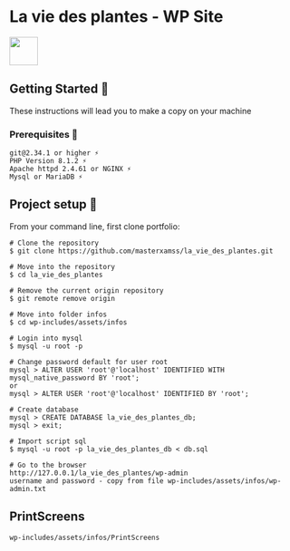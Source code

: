 # La vie des plantes - WP Site
  <img src="https://github.com/masterxamss/portfolio/assets/133535176/d891aecb-729a-4957-97ab-259a87a26074" with=100 height=50 /> 


## Getting Started 🚀
These instructions will lead you to make a copy on your machine
### Prerequisites 📝
```
git@2.34.1 or higher ⚡
PHP Version 8.1.2 ⚡
Apache httpd 2.4.61 or NGINX ⚡
Mysql or MariaDB ⚡
```
## Project setup 🔧
From your command line, first clone portfolio:
```
# Clone the repository
$ git clone https://github.com/masterxamss/la_vie_des_plantes.git

# Move into the repository
$ cd la_vie_des_plantes

# Remove the current origin repository
$ git remote remove origin

# Move into folder infos
$ cd wp-includes/assets/infos

# Login into mysql
$ mysql -u root -p

# Change password default for user root
mysql > ALTER USER 'root'@'localhost' IDENTIFIED WITH mysql_native_password BY 'root';
or
mysql > ALTER USER 'root'@'localhost' IDENTIFIED BY 'root';

# Create database
mysql > CREATE DATABASE la_vie_des_plantes_db;
mysql > exit;

# Import script sql
$ mysql -u root -p la_vie_des_plantes_db < db.sql

# Go to the browser
http://127.0.0.1/la_vie_des_plantes/wp-admin
username and password - copy from file wp-includes/assets/infos/wp-admin.txt
```

## PrintScreens
```
wp-includes/assets/infos/PrintScreens
```

  
